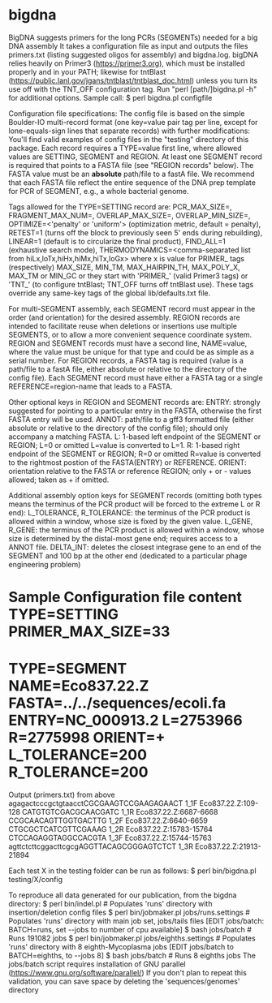# bigdna
BigDNA suggests primers for the long PCRs (SEGMENTs) needed for a big DNA assembly
It takes a configuration file as input and outputs the files primers.txt (listing suggested oligos for assembly) and bigdna.log.
bigDNA relies heavily on Primer3 (https://primer3.org), which must be installed properly and in your PATH; likewise for tntBlast (https://public.lanl.gov/jgans/tntblast/tntblast_doc.html) unless you turn its use off with the TNT_OFF configuration tag.
Run "perl [path/]bigdna.pl -h" for additional options.
Sample call: $ perl bigdna.pl configfile

Configuration file specifications:
The config file is based on the simple Boulder-IO multi-record format (one key=value pair tag per line, except for lone-equals-sign lines that separate records) with further modifications:
You'll find valid examples of config files in the "testing" directory of this package.
Each record requires a TYPE=value first line, where allowed values are SETTING, SEGMENT and REGION. At least one SEGMENT record is required that points to a FASTA file (see "REGION records" below). The FASTA value must be an **absolute** path/file to a fastA file.
We recommend that each FASTA file reflect the entire sequence of the DNA prep template for PCR of SEGMENT, e.g., a whole bacterial genome.

Tags allowed for the TYPE=SETTING record are:
 PCR_MAX_SIZE=<integer>,
 FRAGMENT_MAX_NUM=<integer>,
 OVERLAP_MAX_SIZE=<integer>,
 OVERLAP_MIN_SIZE=<integer>,
 OPTIMIZE=<'penalty' or 'uniform'> (optimization metric, default = penalty),
 RETEST=1 (turns off the block to previously seen 5' ends during rebuilding),
 LINEAR=1 (default is to circularize the final product),
 FIND_ALL=1 (exhaustive search mode),
 THERMODYNAMICS=<comma-separated list from hiLx,loTx,hiHx,hiMx,hiTx,loGx>
   where x is value for PRIMER_ tags (respectively) MAX_SIZE, MIN_TM, MAX_HAIRPIN_TH, MAX_POLY_X, MAX_TM or MIN_GC
 or they start with 'PRIMER_' (valid Primer3 tags) 
 or 'TNT_' (to configure tntBlast; TNT_OFF turns off tntBlast use).
These tags override any same-key tags of the global lib/defaults.txt file.

For multi-SEGMENT assembly, each SEGMENT record must appear in the order (and orientation) for the desired assembly.
REGION records are intended to facilitate reuse when deletions or insertions use multiple SEGMENTS, or to allow a more convenient sequence coordinate system.
REGION and SEGMENT records  must have a second line, NAME=value, where the value must be unique for that type and could be as simple as a serial number.
For REGION records, a FASTA tag is required (value is a path/file to a fastA file, either absolute or relative to the directory of the config file).
Each SEGMENT record must have either a FASTA tag or a single REFERENCE=region-name that leads to a FASTA.

Other optional keys in REGION and SEGMENT records are:
 ENTRY: strongly suggested for pointing to a particular entry in the FASTA, otherwise the first FASTA entry will be used.
 ANNOT: path/file to a gff3 formatted file (either absolute or relative to the directory of the config file); should only accompany a matching FASTA.
 L: 1-based  left endpoint of the SEGMENT or REGION; L=0 or omitted L=value is converted to L=1.
 R: 1-based right endpoint of the SEGMENT or REGION; R=0 or omitted R=value is converted to the rightmost postion of the FASTA(ENTRY) or REFERENCE.
 ORIENT: orientation relative to the FASTA or reference REGION; only + or - values allowed; taken as + if omitted.

Additional assembly option keys for SEGMENT records (omitting both types means the terminus of the PCR product will be forced to the extreme L or R end):
 L_TOLERANCE, R_TOLERANCE: the terminus of the PCR product is allowed within a window, whose size is fixed by the given value.
 L_GENE, R_GENE:           the terminus of the PCR product is allowed within a window, whose size is determined by the distal-most gene end; requires access to a ANNOT file.
 DELTA_INT: deletes the closest integrase gene to an end of the SEGMENT and 100 bp at the other end (dedicated to a particular phage engineering problem)

Sample Configuration file content
TYPE=SETTING
PRIMER_MAX_SIZE=33
=
TYPE=SEGMENT
NAME=Eco837.22.Z
FASTA=../../sequences/ecoli.fa
ENTRY=NC_000913.2
L=2753966
R=2775998
ORIENT=+
L_TOLERANCE=200
R_TOLERANCE=200
=

Output (primers.txt) from above
agagactcccgctgtaacctCGCGAAGTCCGAAGAGAACT	1_1F	Eco837.22.Z:109-128
CATGTGTCGACGCAACGATC	1_1R	Eco837.22.Z:6687-6668
CCGCAACAGTTGGTGACTTG	1_2F	Eco837.22.Z:6640-6659
CTGCGCTCATCGTTCGAAAG	1_2R	Eco837.22.Z:15783-15764
CTCCAGAGGTAGGCCACGTA	1_3F	Eco837.22.Z:15744-15763
agttctcttcggacttcgcgAGGTTACAGCGGGAGTCTCT	1_3R	Eco837.22.Z:21913-21894

Each test X in the testing folder can be run as follows: $ perl bin/bigdna.pl testing/X/config

To reproduce all data generated for our publication,
from the bigdna directory:
$ perl bin/indel.pl  # Populates 'runs' directory with insertion/deletion config files
$ perl bin/jobmaker.pl jobs/runs.settings  # Populates 'runs' directory with main job set, jobs/tails files
[EDIT jobs/batch: BATCH=runs, set --jobs to number of cpu available]
$ bash jobs/batch   # Runs 191082 jobs
$ perl bin/jobmaker.pl jobs/eighths.settings  # Populates 'runs' directory with 8 eighth-Mycoplasma jobs
[EDIT jobs/batch to BATCH=eighths, to --jobs 8]
$ bash jobs/batch  # Runs 8 eighths jobs
The jobs/batch script requires installation of GNU parallel (https://www.gnu.org/software/parallel/)
If you don't plan to repeat this validation, you can save space by deleting the 'sequences/genomes' directory
